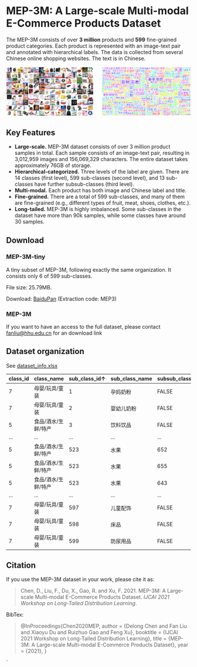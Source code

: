 # MEP-3M: A Large-scale Multi-modal E-Commerce Products Dataset

The MEP-3M consists of over **3 million** products and **599** fine-grained product categories. Each product is represented with an image-text pair and annotated with hierarchical labels. The data is collected from several Chinese online shopping websites. The text is in Chinese.

![1628476496373](assets/1628476496373.png)

## Key Features

- **Large-scale.** MEP-3M dataset consists of over 3 million product samples in total. Each sample consists of an image-text pair, resulting in 3,012,959 images and 156,069,329 characters. The entire dataset takes approximately 76GB of storage.  
- **Hierarchical-categorized.** Three levels of the label are given. There are 14 classes (first level), 599 sub-classes (second level), and 13 sub-classes have further subsub-classes (third level).
- **Multi-modal.** Each product has both image and Chinese label and title. 
- **Fine-grained.** There are a total of 599 sub-classes, and many of them are fine-grained (e.g., different types of fruit, meat, shoes, clothes, etc.).
- **Long-tailed.** MEP-3M is highly imbalanced. Some sub-classes in the dataset have more than 90k samples, while some classes have around 30 samples. 

## Download

### MEP-3M-tiny

A tiny subset of MEP-3M, following exactly the same organization. It consists only 6 of 599 sub-classes.

File size: 25.79MB.

Download: [BaiduPan](https://pan.baidu.com/s/1Ho39TCU38pRuvdLiTiwCzg ) (Extraction code: MEP3)

### MEP-3M

If you want to have an access to the full dataset, please contact fanliu@hhu.edu.cn for an download link

## Dataset organization

See [dataset_info.xlsx](dataset_info.xlsx) 

| class_id | class_name          | sub_class_id↑ | sub_class_name | subsub_class_id | subsub_class_name |
| -------- | ------------------- | ------------- | -------------- | --------------- | ----------------- |
| 7        | 母婴/玩具/童装      | 1             | 孕妈奶粉       | FALSE           | FALSE             |
| 7        | 母婴/玩具/童装      | 2             | 婴幼儿奶粉     | FALSE           | FALSE             |
| 5        | 食品/酒水/生鲜/特产 | 3             | 饮料饮品       | FALSE           | FALSE             |
| ...      | ...                 | ...           | ...            | ...             | ...               |
| 5        | 食品/酒水/生鲜/特产 | 523           | 水果           | 652             | 菠萝/凤梨         |
| 5        | 食品/酒水/生鲜/特产 | 523           | 水果           | 655             | 草莓              |
| 5        | 食品/酒水/生鲜/特产 | 523           | 水果           | 643             | 车厘子/樱桃       |
| ...      | ...                 | ...           | ...            | ...             | ...               |
| 7        | 母婴/玩具/童装      | 597           | 儿童配饰       | FALSE           | FALSE             |
| 7        | 母婴/玩具/童装      | 598           | 床品           | FALSE           | FALSE             |
| 7        | 母婴/玩具/童装      | 599           | 防尿用品       | FALSE           | FALSE             |

## Citation

If you use the MEP-3M dataset in your work, please cite it as:

> Chen, D., Liu, F., Du, X., Gao, R. and Xu, F. 2021. MEP-3M: A Large-scale Multi-modal E-Commerce Products Dataset. *IJCAI 2021 Workshop on Long-Tailed Distribution Learning*.

BibTex:

> @InProceedings{Chen2020MEP,
>   author    = {Delong Chen and Fan Liu and Xiaoyu Du and Ruizhuo Gao and Feng Xu},
>   booktitle = {IJCAI 2021 Workshop on Long-Tailed Distribution Learning},
>   title     = {MEP-3M: A Large-scale Multi-modal E-Commerce Products Dataset},
>   year      = {2021},
> }

`

